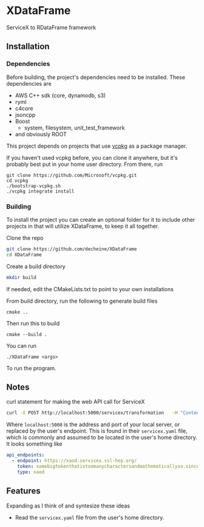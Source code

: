 # XDataFrame
ServiceX to RDataFrame framework




## Installation




### Dependencies

Before building, the project's dependencies need to be installed. These dependencies are
  * AWS C++ sdk (core, dynamodb, s3)
  * ryml
  * c4core
  * jsoncpp
  * Boost
      * system, filesystem, unit_test_framework
  * and obviously ROOT

This project depends on projects that use [vcpkg](https://vcpkg.io/en/index.html) as a package manager.

If you haven't used vcpkg before, you can clone it anywhere, but it's probably best put in your home user directory. From there, run

```
git clone https://github.com/Microsoft/vcpkg.git
cd vcpkg
./bootstrap-vcpkg.sh
./vcpkg integrate install
```

### Building

To install the project you can create an optional folder for it to include other projects in that will utilize XDataFrame, to keep it all together.

Clone the repo

```bash
git clone https://github.com/decheine/XDataFrame
cd XDataFrame
```

Create a build directory

```bash
mkdir build
```

If needed, edit the CMakeLists.txt to point to your own installations 

From build directory, run the following to generate build files

```
cmake ..
```

Then run this to build

```
cmake --build .
```

You can run 
```
./XDataFrame <args>
```
To run the program.


## Notes

curl statement for making the web API call for ServiceX
```bash
curl -X POST http://localhost:5000/servicex/transformation   -H "Content-Type: application/json" -d submit_requst.json
```
Where `localhost:5000` is the address and port of your local server, or replaced by the user's endpoint. This is found in their `servicex.yaml` file, which is commonly and assumed to be located in the user's home directory. It looks something like

```yaml
api_endpoints:
  - endpoint: https://xaod.servicex.ssl-hep.org/
    token: somebigtokenthatistoomanycharactersandmathematicallyso.sinceanysecuritykeyinacryptographicsystema277characterkeyisdefinitelyoverkillthenagainicouldbewrongsincemylevelofknowledgeofcryptographyislimitedatbesttheonlyreasonthisstringexistsatallisbecauseifoundwritingthisveryamusing
    type: xaod
```







## Features
Expanding as I think of and syntesize these ideas
- Read the `servicex.yaml` file from the user's home directory.

